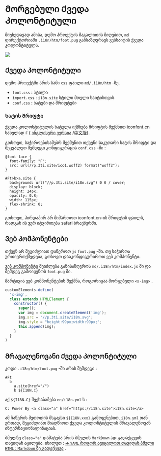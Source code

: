 # Მორგებული Ქვედა Კოლონტიტული

მიუხედავად ამისა, დემო პროექტის მაგალითის მიღებით, `md` დირექტორიაში `.i18n/htm/foot.pug` განსაზღვრავს ვებსაიტის ქვედა კოლონტიტულს.

![](https://p.3ti.site/1721286077.avif)

## Ქვედა Კოლონტიტული

დემო პროექტში არის სამი `css` ფაილი `md/.i18n/htm` -ზე.

* `foot.css` : სტილი
* `import.css` : `i18n.site` სტილი მთელი საიტისთვის
* `conf.css` : ხატები და შრიფტები

### Ხატის Შრიფტი

ქვედა კოლონტიტულის ხატულა იქმნება შრიფტის შექმნით iconfont.cn სახელად `F` ( [ინგლისური ვერსია](https://www.iconfont.cn/?lang=en-us) /[中文版](https://www.iconfont.cn/?lang=zh)).

გთხოვთ, საჭიროებისამებრ შექმენით თქვენი საკუთარი ხატის შრიფტი და შეცვალეთ შემდეგი კონფიგურაცია `conf.css` -ში :

```
@font-face {
  font-family: "F";
  src: url(//p.3ti.site/ico1.woff2) format("woff2");
}

#Ft>b>a.site {
  background: url("//p.3ti.site/i18n.svg") 0 0 / cover;
  display: block;
  height: 24px;
  opacity: 0.8;
  width: 115px;
  flex-shrink: 0;
}
```

გთხოვთ, პირდაპირ არ მიმართოთ iconfont.cn-ის შრიფტის ფაილს, რადგან ის ვერ იტვირთება safari ბრაუზერში.

## Ვებ Კომპონენტები

თქვენ არ შეგიძლიათ დაწეროთ `js` `foot.pug` -ში. თუ საჭიროა ურთიერთქმედება, გთხოვთ დააკონფიგურიროთ ვებ კომპონენტი.

[ვებ კომპონენტი](https://www.freecodecamp.org/news/build-your-first-web-component/) შეიძლება განისაზღვროს `md/.i18n/htm/index.js` ში და შემდეგ გამოიყენოს `foot.pug` ში.

მარტივია ვებ კომპონენტების შექმნა, როგორიცაა მორგებული `<x-img>` .

```js
customElements.define(
  'x-img',
  class extends HTMLElement {
    constructor() {
      super();
      var img = document.createElement('img');
      img.src = '//p.3ti.site/i18n.svg';
      img.style = "height:99px;width:99px;";
      this.append(img);
    }
  }
)
```

## Მრავალენოვანი Ქვედა Კოლონტიტული

კოდი `.i18n/htm/foot.pug` -ში არის შემდეგი :

```
#Ft
  b
    a.site(href="/")
    b ${I18N.C}
```

აქ `${I18N.C}` შეესაბამება `en/i18n.yml` ს :

```
C: Power By <a class="a" href="https://i18n.site">i18n.site</a>
```

ამ ჩაწერის მეთოდის მსგავსი `${I18N.xxx}` გამოყენებით, `i18n.yml` თან ერთად, შეგიძლიათ მიაღწიოთ ქვედა კოლონტიტულის მრავალენოვან ინტერნაციონალიზაციას.

ბმულზე `class="a"` დამატება არის ბმულის `MarkDown` ად გადაქცევის თავიდან აცილება. იხილეთ :
 [➔ `YAML` როგორ ავიცილოთ თავიდან ბმული `HTML` : `Markdown` ზე გადაქცევა](/i18/qa#H2) .